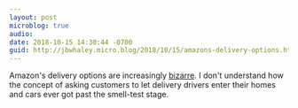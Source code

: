 ```yaml
---
layout: post
microblog: true
audio: 
date: 2018-10-15 14:30:44 -0700
guid: http://jbwhaley.micro.blog/2018/10/15/amazons-delivery-options.html
---
```

Amazon's delivery options are increasingly [bizarre](https://www.amazon.com/b/ref=key_pola_gw_prime_hero?ie=UTF8&node=17051031011&pf_rd_p=4faf2b8c-c587-4525-b781-ecb2e259542e&pf_rd_r=X64GB19HH5MV1VPE0Z4Z). I don't understand how the concept of asking customers to let delivery drivers enter their homes and cars ever got past the smell-test stage.
